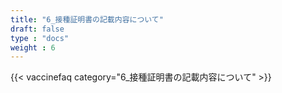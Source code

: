 ```yaml
---
title: "6_接種証明書の記載内容について"
draft: false
type : "docs"
weight : 6
---
```


{{< vaccinefaq category="6_接種証明書の記載内容について" >}}